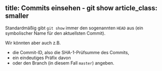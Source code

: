 title: Commits einsehen - git show
article_class: smaller
---

Standardmäßig gibt `git show` immer den sogenannten `HEAD` aus (ein symbolischer
Name für den aktuellsten Commit).

Wir könnten aber auch z.B. 
- die Commit-ID, also die SHA-1-Prüfsumme des Commits, 
- ein eindeutiges Präfix davon 
- oder den Branch (in diesem Fall `master`) angeben. 
